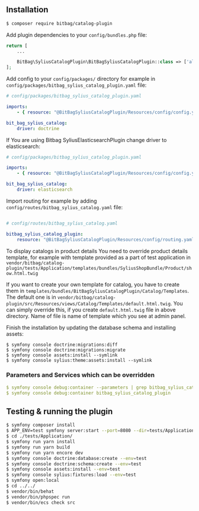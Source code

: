 ## Installation
```bash
$ composer require bitbag/catalog-plugin
```

Add plugin dependencies to your `config/bundles.php` file:
```php
return [
    ...

    BitBag\SyliusCatalogPlugin\BitBagSyliusCatalogPlugin::class => ['all' => true]
];
```


Add config to your `config/packages/` directory for example in `config/packages/bitbag_sylius_catalog_plugin.yaml` file:

```yaml
# config/packages/bitbag_sylius_catalog_plugin.yaml

imports:
    - { resource: "@BitBagSyliusCatalogPlugin/Resources/config/config.yaml" }

bit_bag_sylius_catalog:
    driver: doctrine

```

If You are using Bitbag SyliusElasticsearchPlugin change driver to elasticsearch:

```yaml
# config/packages/bitbag_sylius_catalog_plugin.yaml

imports:
    - { resource: "@BitBagSyliusCatalogPlugin/Resources/config/config.yaml" }

bit_bag_sylius_catalog:
    driver: elasticsearch

```

Import routing for example by adding `config/routes/bitbag_sylius_catalog.yaml` file:

```yaml

# config/routes/bitbag_sylius_catalog.yaml

bitbag_sylius_catalog_plugin:
    resource: "@BitBagSyliusCatalogPlugin/Resources/config/routing.yaml"
```

To display catalogs in product details You need to override product details template, for example with template provided as a part of test application in
`vendor/bitbag/catalog-plugin/tests/Application/templates/bundles/SyliusShopBundle/Product/show.html.twig`

If you want to create your own template for catalog, you have to create them in `templates/bundles/BitBagSyliusCatalogPlugin/Catalog/Templates`. The default one is in `vendor/bitbag/catalog-plugin/src/Resources/views/Catalog/Templates/default.html.twig`. You can simply override this, if you create `default.html.twig` file in above directory. Name of file is name of template which you see at admin panel.

Finish the installation by updating the database schema and installing assets:
```
$ symfony console doctrine:migrations:diff
$ symfony console doctrine:migrations:migrate
$ symfony console assets:install --symlink
$ symfony console sylius:theme:assets:install --symlink
```

### Parameters and Services which can be overridden
```yml
$ symfony console debug:container --parameters | grep bitbag_sylius_catalog_plugin
$ symfony console debug:container bitbag_sylius_catalog_plugin
```

## Testing & running the plugin
```bash
$ symfony composer install
$ APP_ENV=test symfony server:start --port=8080 --dir=tests/Application/public --daemon
$ cd ./tests/Application/
$ symfony run yarn install
$ symfony run yarn build
$ symfony run yarn encore dev
$ symfony console doctrine:database:create --env=test
$ symfony console doctrine:schema:create --env=test
$ symfony console assets:install --env=test
$ symfony console sylius:fixtures:load --env=test
$ symfony open:local
$ cd ../../
$ vendor/bin/behat
$ vendor/bin/phpspec run
$ vendor/bin/ecs check src
```
